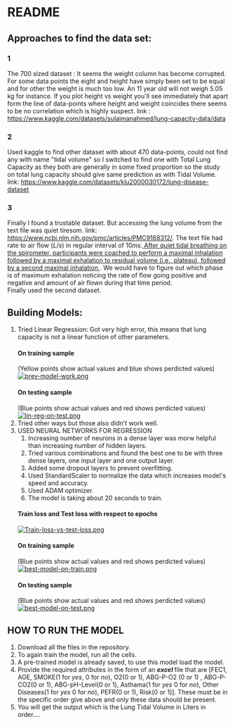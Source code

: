 # README 
## Approaches to find the data set:
### 1
The 700 sized dataset : It seems the weight column has become corrupted. For some data points the eight and height have simply been set to be equal and for other the weight is much too low. An 11 year old will not weigh 5.05 kg for instance. If you plot height vs weight you'll see immediately that apart form the line of data-points where height and weight coincides there seems to be no correlation which is highly suspect. link : https://www.kaggle.com/datasets/sulaimanahmed/lung-capacity-data/data <br/>
### 2
Used kaggle to find other dataset with about 470 data-points, could not find any with name "tidal volume" so I switched to find one with Total Lung Capacity as they both are generally in some fixed proportion so the study on total lung capacity should give same prediction as with Tidal Volume. link: https://www.kaggle.com/datasets/klu2000030172/lung-disease-dataset
### 3
Finally I found a trustable dataset. But accessing the lung volume from the text file was quiet tiresom. link: https://www.ncbi.nlm.nih.gov/pmc/articles/PMC9168312/. The text file had rate to air flow $(L/s)$ in regular interval of $10ms$.<u>  After quiet tidal breathing on the spirometer, participants were coached to perform a maximal inhalation followed by a maximal exhalation to residual volume (i.e., plateau), followed by a second maximal inhalation </u>. We would have to figure out which phase is of maximum exhalation noticing the rate of flow going positive and negative and amount of air flown during that time period.
<br> Finally used the second dataset.</br>

## Building Models:
1. Tried Linear Regression: Got very high error, this means that lung capacity is not a linear function of other parameters.
    #### On training sample
    (Yellow points show actual values and blue shows perdicted values)
    [![prev-model-work.png](https://i.postimg.cc/sDVgc9Vk/prev-model-work.png)](https://postimg.cc/5jRJ9zQg)
    #### On testing sample
    (Blue points show actual values and red shows perdicted values)
    [![lin-reg-on-test.png](https://i.postimg.cc/Zq6G22HV/lin-reg-on-test.png)](https://postimg.cc/94Fgqxv7)
2. Tried other ways but those also didn't work well.
3. USED NEURAL NETWORKS FOR REGRESSION<br>
    1. Increasing number of neurons in a dense layer was morw helpful than increasing number of hidden layers.
    2. Tried various combinations and found the best one to be with three dense layers, one input layer and one output layer.
    3. Added some dropout layers to prevent overfitting.
    4. Used StandardScaler to normalize the data which increases model's speed and accuracy.
    5. Used ADAM optimizer.
    6. The model is taking about 20 seconds to train.
    #### Train loss and Test loss with respect to epochs
    [![Train-loss-vs-test-loss.png](https://i.postimg.cc/13Rx2J2Q/Train-loss-vs-test-loss.png)](https://postimg.cc/LnW0ZBmC)  
    #### On training sample
    (Blue points show actual values and red shows perdicted values)
    [![best-model-on-train.png](https://i.postimg.cc/Z5bj4gJw/best-model-on-train.png)](https://postimg.cc/rKH59f04)
    #### On testing sample
    (Blue points show actual values and red shows perdicted values)
    [![best-model-on-test.png](https://i.postimg.cc/02fdWf7D/best-model-on-test.png)](https://postimg.cc/mtPHh7Xg)
## HOW TO RUN THE MODEL
1. Download all the files in the repository.
2. To again train the model, run all the cells.
3. A pre-trained model is already saved, to use this model load the model.
4. Provide the required attributes in the form of an <b> $excel$ </b> file that are [FEC1, AGE, SMOKE($1$ for $yes$, $0$ for $no$), O2($0$ or $1$), ABG-P-O2 ($0$ or $1$) , ABG-P-CO2($0$ or $1$), ABG-pH-Level($0$ or $1$), Asthama($1$ for $yes$ $0$ for $no$), Other Diseases($1$ for $yes$ $0$ for $no$), PEFR($0$ or $1$), Risk($0$ or $1$)].
These must be in the specific order give above and only these data should be present.
5. You will get the output which is the Lung Tidal Volume in Liters in order....